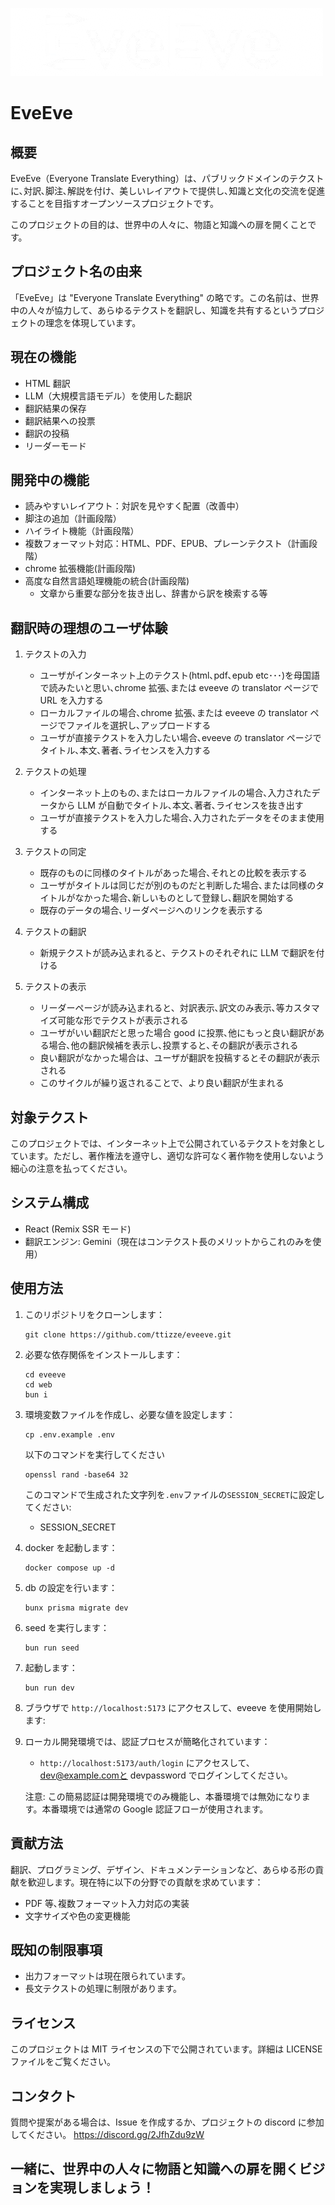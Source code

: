 ![EveEve](./web/public/title-logo-dark.png)

# EveEve

## 概要

EveEve（Everyone Translate Everything）は、パブリックドメインのテクストに､対訳､脚注､解説を付け、美しいレイアウトで提供し､知識と文化の交流を促進することを目指すオープンソースプロジェクトです。

このプロジェクトの目的は、世界中の人々に、物語と知識への扉を開くことです。

## プロジェクト名の由来

「EveEve」は "Everyone Translate Everything" の略です。この名前は、世界中の人々が協力して、あらゆるテクストを翻訳し、知識を共有するというプロジェクトの理念を体現しています。

## 現在の機能

- HTML 翻訳
- LLM（大規模言語モデル）を使用した翻訳
- 翻訳結果の保存
- 翻訳結果への投票
- 翻訳の投稿
- リーダーモード

## 開発中の機能

- 読みやすいレイアウト：対訳を見やすく配置（改善中）
- 脚注の追加（計画段階）
- ハイライト機能（計画段階）
- 複数フォーマット対応：HTML、PDF、EPUB、プレーンテクスト（計画段階）
- chrome 拡張機能(計画段階)
- 高度な自然言語処理機能の統合(計画段階)
  - 文章から重要な部分を抜き出し、辞書から訳を検索する等

## 翻訳時の理想のユーザ体験

1. テクストの入力

   - ユーザがインターネット上のテクスト(html､pdf､epub etc･･･)を母国語で読みたいと思い､chrome 拡張､または eveeve の translator ページで URL を入力する
   - ローカルファイルの場合､chrome 拡張､または eveeve の translator ページでファイルを選択し､アップロードする
   - ユーザが直接テクストを入力したい場合､eveeve の translator ページでタイトル､本文､著者､ライセンスを入力する

2. テクストの処理

   - インターネット上のもの､またはローカルファイルの場合､入力されたデータから LLM が自動でタイトル､本文､著者､ライセンスを抜き出す
   - ユーザが直接テクストを入力した場合､入力されたデータをそのまま使用する

3. テクストの同定

   - 既存のものに同様のタイトルがあった場合､それとの比較を表示する
   - ユーザがタイトルは同じだが別のものだと判断した場合､または同様のタイトルがなかった場合､新しいものとして登録し､翻訳を開始する
   - 既存のデータの場合､リーダページへのリンクを表示する

4. テクストの翻訳

   - 新規テクストが読み込まれると、テクストのそれぞれに LLM で翻訳を付ける

5. テクストの表示
   - リーダーページが読み込まれると、対訳表示､訳文のみ表示､等カスタマイズ可能な形でテクストが表示される
   - ユーザがいい翻訳だと思った場合 good に投票､他にもっと良い翻訳がある場合､他の翻訳候補を表示し､投票すると､その翻訳が表示される
   - 良い翻訳がなかった場合は、ユーザが翻訳を投稿するとその翻訳が表示される
   - このサイクルが繰り返されることで、より良い翻訳が生まれる

## 対象テクスト

このプロジェクトでは、インターネット上で公開されているテクストを対象としています。ただし、著作権法を遵守し、適切な許可なく著作物を使用しないよう細心の注意を払ってください｡

## システム構成

- React (Remix SSR モード)
- 翻訳エンジン: Gemini（現在はコンテクスト長のメリットからこれのみを使用）

## 使用方法

1. このリポジトリをクローンします：
   ```
   git clone https://github.com/ttizze/eveeve.git
   ```
2. 必要な依存関係をインストールします：

   ```
   cd eveeve
   cd web
   bun i
   ```

3. 環境変数ファイルを作成し、必要な値を設定します：

   ```
   cp .env.example .env
   ```

   以下のコマンドを実行してください

   ```
   openssl rand -base64 32
   ```

   このコマンドで生成された文字列を`.env`ファイルの`SESSION_SECRET`に設定してください:

   - SESSION_SECRET

4. docker を起動します：
   ```
   docker compose up -d
   ```
5. db の設定を行います：
   ```
   bunx prisma migrate dev
   ```
6. seed を実行します：
   ```
   bun run seed
   ```
7. 起動します：
   ```
   bun run dev
   ```
8. ブラウザで `http://localhost:5173` にアクセスして、eveeve を使用開始します:
9. ローカル開発環境では、認証プロセスが簡略化されています：

   - `http://localhost:5173/auth/login` にアクセスして、dev@example.comと devpassword でログインしてください。

   注意: この簡易認証は開発環境でのみ機能し、本番環境では無効になります。本番環境では通常の Google 認証フローが使用されます。

## 貢献方法

翻訳、プログラミング、デザイン、ドキュメンテーションなど、あらゆる形の貢献を歓迎します。現在特に以下の分野での貢献を求めています：

- PDF 等､複数フォーマット入力対応の実装
- 文字サイズや色の変更機能

## 既知の制限事項

- 出力フォーマットは現在限られています。
- 長文テクストの処理に制限があります。

## ライセンス

このプロジェクトは MIT ライセンスの下で公開されています。詳細は LICENSE ファイルをご覧ください。

## コンタクト

質問や提案がある場合は、Issue を作成するか、プロジェクトの discord に参加してください。
https://discord.gg/2JfhZdu9zW

## 一緒に、世界中の人々に物語と知識への扉を開くビジョンを実現しましょう！
